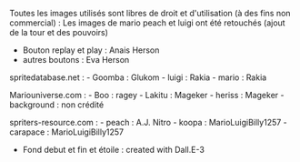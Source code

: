 Toutes les images utilisés sont libres de droit et d'utilisation (à des fins non commercial) : 
Les images de mario peach et luigi ont été retouchés (ajout de la tour et des pouvoirs)

- Bouton replay et play : Anais Herson
- autres boutons : Eva Herson

spritedatabase.net : 
    - Goomba : Glukom
    - luigi : Rakia
    - mario : Rakia

Mariouniverse.com : 
    - Boo : ragey 
    - Lakitu : Mageker
    - heriss : Mageker
    - background : non crédité

spriters-resource.com : 
    - peach : A.J. Nitro
    - koopa :  MarioLuigiBilly1257
    - carapace : MarioLuigiBilly1257

- Fond debut et fin et étoile : created with Dall.E-3
